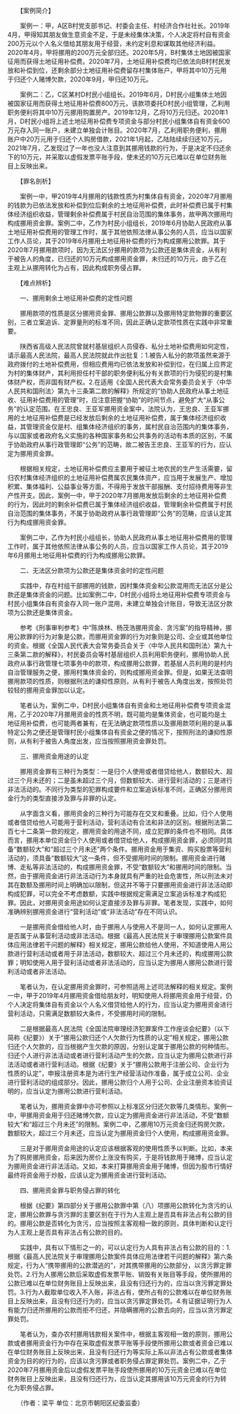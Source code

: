 　　【案例简介】

　　案例一：甲，A区B村党支部书记、村委会主任、村经济合作社社长。2019年4月，甲得知其朋友做生意资金不足，于是未经集体决策，个人决定将村自有资金200万元以个人名义借给其朋友用于经营，未约定利息和谋取其他经济利益。2020年4月，甲将挪用的200万元全部归还。2020年5月，B村集体土地因被国家征用而获得土地征用补偿费。2020年7月，土地征用补偿费均已依法向B村村民发放和补偿到位，还剩余部分土地征用补偿费留存村集体账户，甲将其中10万元用于归还个人赌博欠款，2020年9月，甲归还10万元。

　　案例二：乙，C区某村D村民小组组长。2019年6月，D村民小组集体土地因被国家征用而获得土地征用补偿费800万元，该款项委托D村民小组管理，乙利用职务便利将其中10万元挪用购置房产。2019年12月，乙将10万元归还。2020年1月，D村民小组将上述土地征用补偿费专项资金与部分村民小组集体自有资金600万元存入同一账户，未建立单独会计账目。2020年7月，乙利用职务便利，挪用账户中20万元用于归还个人购房借款，2021年1月起，乙陆陆续续归还10万元，2021年7月，乙发现过了一年也没人注意到其挪用钱款的行为，于是决定不归还余下的10万元，并采取以虚假发票平账手段，使未还的10万元已难以在单位财务账目上反映出来。

　　【罪名剖析】

　　案例一中，甲2019年4月挪用的钱款性质为村集体自有资金，2020年7月挪用的钱款为已依法发放和补偿到位后剩余的土地征用补偿费，此时补偿费已属于村集体经济组织收益，管理剩余补偿费属于村民自治范围的集体事务，故甲两次挪用均构成挪用资金罪。案例二中，乙作为村民小组组长，2019年6月协助人民政府从事土地征用补偿费用的管理工作时，属于其他依照法律从事公务的人员，应当以国家工作人员论，其于2019年6月挪用土地征用补偿费的行为构成挪用公款罪。其于2020年7月挪用款项时，因为无法区分挪用的款项为公款还是集体资金，从有利于被告人的角度，已归还的10万元构成挪用资金罪，未归还的10万元，由于乙在主观上从挪用转化为占有，因此构成职务侵占罪。

　　【难点辨析】

　　一、挪用剩余土地征用补偿费的定性问题

　　挪用款项的性质是区分挪用资金罪、挪用公款罪以及挪用特定款物罪的重要区别，三者立案追诉、定罪量刑的标准不同，因此正确认定款项性质在实践中非常重要。

　　陕西省高级人民法院曾就村基层组织人员侵吞、私分土地补偿费用如何定性，请示最高人民法院，最高人民法院就此作出批复：1.被告人私分的款项虽然来源于政府拨付的土地补偿费用，但相应费用均已依法发放和补偿到位，在归属上应界定为村的集体财产，其利用担任村干部的职务便利私分有关款项的行为侵犯的是村集体财产权，而非国有财产权。2.在适用《全国人民代表大会常务委员会关于〈中华人民共和国刑法〉第九十三条第二款的解释》所规定的“协助人民政府从事土地征收、征用补偿费用的管理”时，应注意把握“协助”的时间节点，避免扩大“从事公务”的认定范围。在王忠良、王亚军挪用资金案中，法院认为，王忠良、王亚军挪用的土地征用补偿费是已经发放后剩余的土地征用补偿费，属于集体经济组织收益，其管理资金仅是村、组集体经济组织的事务，属村民自治范围内的集体事务，与以国家或者政府名义实施的各种国家事务和公共事务的活动有本质的区别，不属于协助政府从事行政管理即“公务”的范畴，故二被告王忠良、王亚军的行为，应认定为挪用资金罪。

　　根据相关规定，土地征用补偿费应主要用于被征土地农民的生产生活需要，留归农村集体经济组织的土地征用补偿费属农民集体资产，应当用于发展生产、增加积累、集体福利、公益事业等方面，不得用于发放干部报酬、支付招待费用等非生产性开支。因此，案例一中，甲于2020年7月挪用发放后剩余的土地征用补偿费的行为，因此时的剩余补偿费已属于集体经济组织收益，管理剩余补偿费属于村民自治范围的集体事务，不属于协助政府从事行政管理即“公务”的范畴，应该认定其行为构成挪用资金罪。

　　案例二中，乙作为村民小组组长，协助人民政府从事土地征用补偿费用的管理工作时，属于其他依照法律从事公务的人员，应当以国家工作人员论，其于2019年6月挪用土地征用补偿费的行为构成挪用公款罪。

　　二、无法区分款项为公款还是集体资金时的定性问题

　　实践中，存在村组干部挪用的钱款，因村集体资金和公款混用而无法区分是公款还是集体资金的问题。比如案例二中，D村民小组将土地征用补偿费专项资金与村民小组集体自有资金存入同一账户混用，未建立单独会计账目，导致无法区分款项为公款还是集体资金。

　　参考《刑事审判参考》中“陈焕林、杨茂浩挪用资金、贪污案”的指导精神，挪用公款罪的行为对象是公款，而挪用资金罪的行为对象则是公司、企业或其他单位的资金。根据《全国人民代表大会常务委员会关于〈中华人民共和国刑法〉第九十三条第二款的解释》，村民委员会等村基层组织人员利用职务便利，挪用协助人民政府从事行政管理七项事务中的款项，构成挪用公款罪，若基层人员利用的是村内自治管理服务之便，挪用村集体资金的，则构成挪用资金罪。但是，如果无法查明挪用款项的性质，则根据刑法的谦抑性原则，从有利于被告人角度出发，按照处罚较轻的挪用资金罪加以认定。

　　笔者认为，案例二中，D村民小组集体自有资金和土地征用补偿费专项资金混用，乙于2020年7月挪用资金的性质不明，既可能均是集体资金，也可能均是土地征用补偿费，也可能两者兼有，在无法确定款项性质以及挪用款项利用的是从事特定公务之便还是管理村民小组集体自有资金之便的情况下，按照刑法的谦抑性原则，从有利于被告人角度出发，应当按照挪用资金罪处罚。

　　三、挪用资金用途的认定

　　挪用资金罪有三种行为类型：一是归个人使用或者借贷给他人，数额较大、超过三个月未还的；二是虽未超过三个月，但数额较大、进行营利活动的；三是进行非法活动的。不同行为类型的犯罪构成要件和立案追诉标准不同，正确区分挪用资金行为的类型直接涉及罪与非罪的认定。

　　从字面含义看，挪用资金的三种行为可能存在交叉和重叠。比如，归个人使用或者借贷给他人可能用于营利活动，营利活动有合法和非法的区别。根据刑法第二百七十二条第一款的规定，挪用资金的用途不同，成立犯罪的条件也不相同。具体而言，挪用本单位资金归个人使用或者借贷给他人，构成挪用资金罪，必须同时具备“数额较大”和“超过三个月未还”两个条件。挪用资金用于集资、购买股票等营利活动的，须具备“数额较大”这一条件，但不受挪用时间的限制。挪用资金进行赌博、走私等非法活动的，构成挪用资金罪，不受“数额较大”和挪用时间的限制。当然，由于挪用资金进行非法活动行为本身就具有严重的社会危害性，所以刑法未对其在数额及挪用时间上明确加以限制，但这并不等于只要挪用资金进行非法活动即构成犯罪，可以完全不考虑数额，实践中根据规定需满足立案追诉标准才构成犯罪。因此，对挪用资金用途如何认定直接涉及罪与非罪。笔者发现，实践中，如何准确辨别挪用资金进行“营利活动”或“非法活动”存在不同认识。

　　一是挪用资金借给他人时，由于挪用人与使用人不是同一人，如何认定挪用人是否属于从事营利活动或非法活动。根据《最高人民法院关于审理挪用公款案件具体应用法律若干问题的解释》相关规定，挪用公款给他人使用，不知道使用人用公款进行营利活动或者用于非法活动，数额较大、超过三个月未还的，构成挪用公款罪；明知使用人用于营利活动或者非法活动的，应当认定为挪用人挪用公款进行营利活动或者非法活动。

　　笔者认为，在认定挪用资金罪时，可参照适用上述司法解释的相关规定。案例一中，甲于2019年4月挪用资金借给朋友时，明知使用人将挪用资金用于经营，仍个人决定将集体自有资金以个人名义借贷给他人的行为，应当认定为挪用资金进行营利活动，只需满足数额较大条件，不受挪用时间的限制。

　　二是根据最高人民法院《全国法院审理经济犯罪案件工作座谈会纪要》（以下简称《纪要》）关于“挪用公款归还个人欠款行为性质的认定”相关规定，挪用公款归还个人欠款的，应当根据产生欠款的原因，分别认定属于挪用公款的何种情形。归还个人进行非法活动或者进行营利活动产生的欠款，应当认定为挪用公款进行非法活动或者进行营利活动。根据《纪要》关于“挪用公款用于注册公司、企业行为性质的认定”，申报注册资本是为进行生产经营活动作准备，属于成立公司、企业进行营利活动的组成部分。因此，挪用公款归个人用于公司、企业注册资本验资证明的，应当认定为挪用公款进行营利活动。

　　笔者认为，挪用资金罪中亦可参照以上标准区分归还欠款等几类情形。案例一中，甲挪用资金用于归还赌博欠款，应认定为挪用资金进行非法活动，不受“数额较大”和“超过三个月未还”的限制。案例二中，乙挪用10万元资金归还购房欠款，数额较大，超过三个月未还，应当认定为挪用资金归个人使用，构成挪用资金罪。

　　三是对于挪用资金用途的认定应该根据客观的使用性质予以判断。比如，本来为了购房挪用资金，后来因为房价上涨没有购买，于是将钱款用于赌博，应当认定为挪用资金进行非法活动。又如，本来打算挪用资金用于赌博，但因为股市行情好最终将资金用于炒股，应该认定为挪用资金进行营利活动。

　　四、挪用资金罪与职务侵占罪的转化

　　根据《纪要》第四部分关于挪用公款罪中第（八）项挪用公款转化为贪污的认定，挪用公款罪与贪污罪的主要区别在于行为人主观上是否具有非法占有公款的目的。挪用公款是否转化为贪污，应当按照主客观相一致的原则，具体判断和认定行为人主观上是否具有非法占有公款的目的。

　　实践中，具有以下情形之一的，可以认定行为人具有非法占有公款的目的：1.根据《最高人民法院关于审理挪用公款案件具体应用法律若干问题的解释》第六条规定，行为人“携带挪用的公款潜逃的”，对其携带挪用的公款部分，以贪污罪定罪处罚。2.行为人挪用公款后采取虚假发票平账、销毁有关账目等手段，使所挪用的公款已难以在单位财务账目上反映出来，且没有归还行为的，应当以贪污罪定罪处罚。3.行为人截取单位收入不入账，非法占有，使所占有的公款难以在单位财务账目上反映出来，且没有归还行为的，应当以贪污罪定罪处罚。4.有证据证明行为人有能力归还所挪用的公款而拒不归还，并隐瞒挪用的公款去向的，应当以贪污罪定罪处罚。

　　笔者认为，查办农村挪用钱款相关案件中，根据主客观相一致的原则，挪用公款或者挪用资金行为中存在采取虚假发票平账等手段使所挪用公款或者资金已难以在单位财务账目上反映出来，且没有归还行为等实际上系以非法占有公款或者集体资金为目的的行为的，应该以贪污罪或者职务侵占罪定罪处罚。案例二中，乙于2020年7月挪用资金后以虚假发票平账手段使所挪用的10万元资金已难以在单位财务账目上反映出来，且没有归还行为，应当认定其挪用该10万元资金的行为转化为职务侵占罪。

　　（作者：梁平 单位：北京市朝阳区纪委监委）